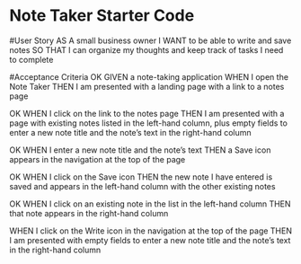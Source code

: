 # Note Taker Starter Code

#User Story
AS A small business owner
I WANT to be able to write and save notes
SO THAT I can organize my thoughts and keep track of tasks I need to complete


#Acceptance Criteria
OK  GIVEN a note-taking application
    WHEN I open the Note Taker
    THEN I am presented with a landing page with a link to a notes page

OK  WHEN I click on the link to the notes page
    THEN I am presented with a page with existing notes listed in the left-hand column, plus empty fields to enter a new note title and the note’s text in the right-hand column

OK  WHEN I enter a new note title and the note’s text
    THEN a Save icon appears in the navigation at the top of the page

OK  WHEN I click on the Save icon
    THEN the new note I have entered is saved and appears in the left-hand column with the other existing notes

OK  WHEN I click on an existing note in the list in the left-hand column
    THEN that note appears in the right-hand column

WHEN I click on the Write icon in the navigation at the top of the page
THEN I am presented with empty fields to enter a new note title and the note’s text in the right-hand column